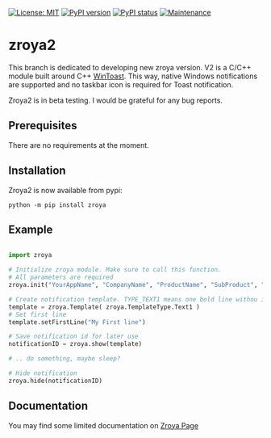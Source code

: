[![License: MIT](https://img.shields.io/badge/License-MIT-yellow.svg)](https://opensource.org/licenses/MIT)
[![PyPI version](https://badge.fury.io/py/zroya.svg)](https://pypi.python.org/pypi/zroya/)
[![PyPI status](https://img.shields.io/pypi/status/zroya.svg)](https://pypi.python.org/pypi/zroya/)
[![Maintenance](https://img.shields.io/badge/Maintained%3F-yes-green.svg)](https://gitHub.com/malja/zroya/graphs/commit-activity)

# zroya2
This branch is dedicated to developing new zroya version. V2 is a C/C++ module built around C++ [WinToast](https://github.com/mohabouje/WinToast). This way, native Windows notifications are supported and no taskbar icon is required for Toast notification.

Zroya2 is in beta testing. I would be grateful for any bug reports.

## Prerequisites

There are no requirements at the moment.

## Installation

Zroya2 is now available from pypi:

```
python -m pip install zroya
```

## Example

```python

import zroya

# Initialize zroya module. Make sure to call this function.
# All parameters are required
zroya.init("YourAppName", "CompanyName", "ProductName", "SubProduct", "Version")

# Create notification template. TYPE_TEXT1 means one bold line withou image.
template = zroya.Template( zroya.TemplateType.Text1 )
# Set first line
template.setFirstLine("My First line")

# Save notification id for later use
notificationID = zroya.show(template)

# .. do something, maybe sleep?

# Hide notification
zroya.hide(notificationID)
```

## Documentation

You may find some limited documentation on [Zroya Page](https://malja.github.io/zroya)
